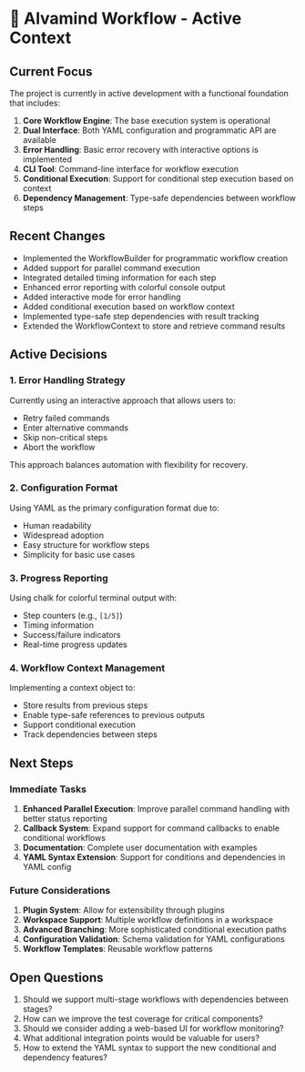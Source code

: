# 🌊 Alvamind Workflow - Active Context

## Current Focus

The project is currently in active development with a functional foundation that includes:

1. **Core Workflow Engine**: The base execution system is operational
2. **Dual Interface**: Both YAML configuration and programmatic API are available
3. **Error Handling**: Basic error recovery with interactive options is implemented
4. **CLI Tool**: Command-line interface for workflow execution
5. **Conditional Execution**: Support for conditional step execution based on context
6. **Dependency Management**: Type-safe dependencies between workflow steps

## Recent Changes

- Implemented the WorkflowBuilder for programmatic workflow creation
- Added support for parallel command execution
- Integrated detailed timing information for each step
- Enhanced error reporting with colorful console output
- Added interactive mode for error handling
- Added conditional execution based on workflow context
- Implemented type-safe step dependencies with result tracking
- Extended the WorkflowContext to store and retrieve command results

## Active Decisions

### 1. Error Handling Strategy
Currently using an interactive approach that allows users to:
- Retry failed commands
- Enter alternative commands
- Skip non-critical steps
- Abort the workflow

This approach balances automation with flexibility for recovery.

### 2. Configuration Format
Using YAML as the primary configuration format due to:
- Human readability
- Widespread adoption
- Easy structure for workflow steps
- Simplicity for basic use cases

### 3. Progress Reporting
Using chalk for colorful terminal output with:
- Step counters (e.g., `[1/5]`)
- Timing information
- Success/failure indicators
- Real-time progress updates

### 4. Workflow Context Management
Implementing a context object to:
- Store results from previous steps
- Enable type-safe references to previous outputs
- Support conditional execution
- Track dependencies between steps

## Next Steps

### Immediate Tasks
1. **Enhanced Parallel Execution**: Improve parallel command handling with better status reporting
2. **Callback System**: Expand support for command callbacks to enable conditional workflows
3. **Documentation**: Complete user documentation with examples
4. **YAML Syntax Extension**: Support for conditions and dependencies in YAML config

### Future Considerations
1. **Plugin System**: Allow for extensibility through plugins
2. **Workspace Support**: Multiple workflow definitions in a workspace
3. **Advanced Branching**: More sophisticated conditional execution paths
4. **Configuration Validation**: Schema validation for YAML configurations
5. **Workflow Templates**: Reusable workflow patterns

## Open Questions

1. Should we support multi-stage workflows with dependencies between stages?
2. How can we improve the test coverage for critical components?
3. Should we consider adding a web-based UI for workflow monitoring?
4. What additional integration points would be valuable for users?
5. How to extend the YAML syntax to support the new conditional and dependency features?
